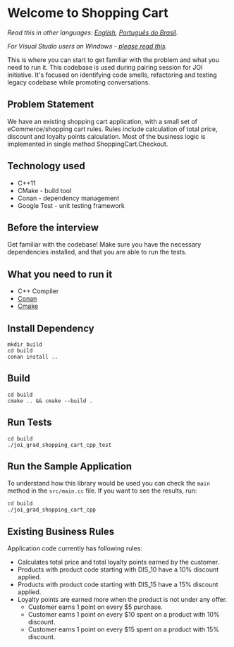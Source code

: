 # Welcome to Shopping Cart


*Read this in other languages: [English](README.md), [Português do Brasil](README.pt-br.md).*

*For Visual Studio users on Windows - [please read this](README-Windows.md).*

This is where you can start to get familiar with the problem and what you need to run it.
This codebase is used during pairing session for JOI initiative.
It's focused on identifying code smells, refactoring and testing legacy codebase while promoting
conversations.

## Problem Statement

We have an existing shopping cart application, with a small set of eCommerce/shopping cart rules. Rules include calculation of total price, discount and loyalty points calculation. Most of the business logic is implemented in single method ShoppingCart.Checkout.

## Technology used

- C++11
- CMake - build tool
- Conan - dependency management
- Google Test - unit testing framework

## Before the interview

Get familiar with the codebase! Make sure you have the necessary dependencies installed, and that you are able to run the tests.

## What you need to run it

- C++ Compiler
- [Conan](https://conan.io/downloads.html)
- [Cmake](https://cmake.org/download/)

## Install Dependency
```console
mkdir build
cd build
conan install ..
```

## Build

```console
cd build
cmake .. && cmake --build .
```

## Run Tests

```console
cd build
./joi_grad_shopping_cart_cpp_test
```

## Run the Sample Application

To understand how this library would be used you can check the `main` method in the `src/main.cc` file. If you want to see the results, run:

```console
cd build
./joi_grad_shopping_cart_cpp
```

## Existing Business Rules

Application code currently has following rules:

- Calculates total price and total loyalty points earned by the customer.
- Products with product code starting with DIS_10 have a 10% discount applied.
- Products with product code starting with DIS_15 have a 15% discount applied.
- Loyalty points are earned more when the product is not under any offer.
  - Customer earns 1 point on every \$5 purchase.
  - Customer earns 1 point on every \$10 spent on a product with 10% discount.
  - Customer earns 1 point on every \$15 spent on a product with 15% discount.
